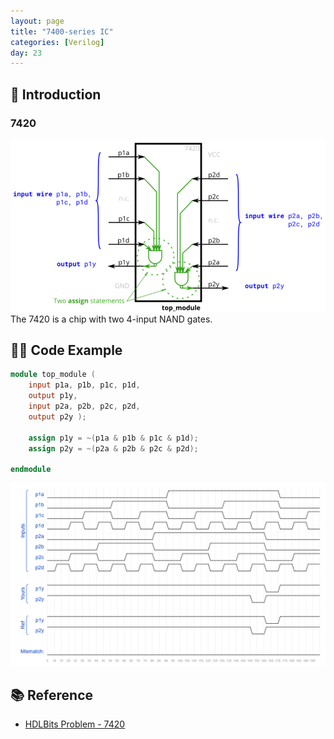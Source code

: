```yaml
---
layout: page
title: "7400-series IC"
categories: [Verilog]
day: 23
---
```


## 📌 Introduction

### 7420
![alt text](../assets/day23/7420.png)
The 7420 is a chip with two 4-input NAND gates.

## 🧑‍💻 Code Example

```verilog
module top_module ( 
    input p1a, p1b, p1c, p1d,
    output p1y,
    input p2a, p2b, p2c, p2d,
    output p2y );
	
    assign p1y = ~(p1a & p1b & p1c & p1d);
    assign p2y = ~(p2a & p2b & p2c & p2d);

endmodule
```

![](../assets/day23/wavedrom.png)


## 📚 Reference
* [HDLBits Problem - 7420](https://hdlbits.01xz.net/wiki/7420)
